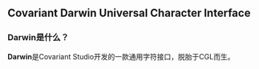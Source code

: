 ## Covariant Darwin Universal Character Interface
### Darwin是什么？
**Darwin**是Covariant Studio开发的一款通用字符接口，脱胎于CGL而生。
